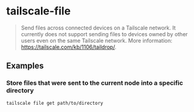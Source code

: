 # tailscale-file

> Send files across connected devices on a Tailscale network. It currently does not support sending files to devices owned by other users even on the same Tailscale network. More information: <https://tailscale.com/kb/1106/taildrop/>.

## Examples

### Store files that were sent to the current node into a specific directory

```bash
tailscale file get path/to/directory
```
